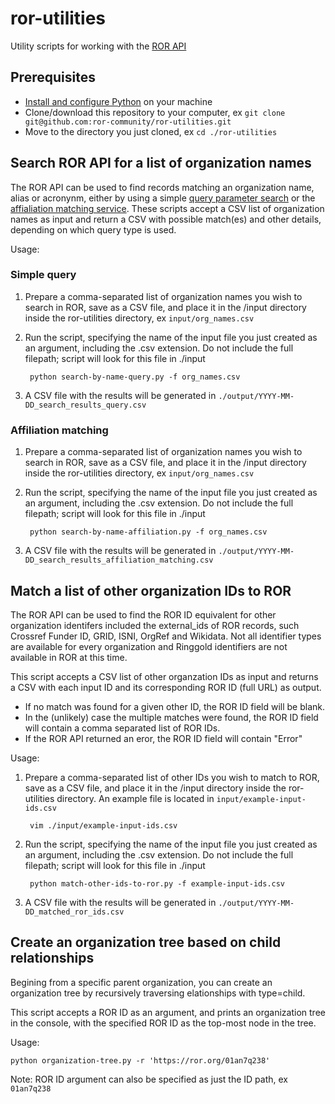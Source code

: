 # ror-utilities
Utility scripts for working with the [ROR API](https://github.com/ror-community/ror-api)

## Prerequisites

- [Install and configure Python](https://wiki.python.org/moin/BeginnersGuide/Download) on your machine
- Clone/download this repository to your computer, ex ```git clone git@github.com:ror-community/ror-utilities.git```
- Move to the directory you just cloned, ex ```cd ./ror-utilities```

## Search ROR API for a list of organization names
The ROR API can be used to find records matching an organization name, alias or acronynm, either by using a simple [query parameter search](https://ror.readme.io/docs/rest-api#query-parameter) or the [affialiation matching service](https://ror.readme.io/docs/rest-api#affiliation-parameter). These scripts accept a CSV list of organization names as input and return a CSV with possible match(es) and other details, depending on which query type is used.

Usage:

### Simple query

1. Prepare a comma-separated list of organization names you wish to search in ROR, save as a CSV file, and place it in the /input directory inside the ror-utilities directory, ex ```input/org_names.csv```

2. Run the script, specifying the name of the input file you just created as an argument, including the .csv extension. Do not include the full filepath; script will look for this file in ./input

        python search-by-name-query.py -f org_names.csv

3. A CSV file with the results will be generated in ```./output/YYYY-MM-DD_search_results_query.csv```

### Affiliation matching

1. Prepare a comma-separated list of organization names you wish to search in ROR, save as a CSV file, and place it in the /input directory inside the ror-utilities directory, ex ```input/org_names.csv```

2. Run the script, specifying the name of the input file you just created as an argument, including the .csv extension. Do not include the full filepath; script will look for this file in ./input

        python search-by-name-affiliation.py -f org_names.csv

3. A CSV file with the results will be generated in ```./output/YYYY-MM-DD_search_results_affiliation_matching.csv```

## Match a list of other organization IDs to ROR
The ROR API can be used to find the ROR ID equivalent for other organization identifers included the external_ids of ROR records, such Crossref Funder ID, GRID, ISNI, OrgRef and Wikidata. Not all identifier types are available for every organization and Ringgold identifiers are not available in ROR at this time.

This script accepts a CSV list of other organzation IDs as input and returns a CSV with each input ID and its corresponding ROR ID (full URL) as output.

- If no match was found for a given other ID, the ROR ID field will be blank.
- In the (unlikely) case the multiple matches were found, the ROR ID field will contain a comma separated list of ROR IDs.
- If the ROR API returned an eror, the ROR ID field will contain "Error"

Usage:

1. Prepare a comma-separated list of other IDs you wish to match to ROR, save as a CSV file, and place it in the /input directory inside the ror-utilities directory. An example file is located in ```input/example-input-ids.csv```

        vim ./input/example-input-ids.csv

2. Run the script, specifying the name of the input file you just created as an argument, including the .csv extension. Do not include the full filepath; script will look for this file in ./input

        python match-other-ids-to-ror.py -f example-input-ids.csv

3. A CSV file with the results will be generated in ```./output/YYYY-MM-DD_matched_ror_ids.csv```

## Create an organization tree based on child relationships

Begining from a specific parent organization, you can create an organization tree by recursively traversing elationships with type=child.

This script accepts a ROR ID as an argument, and prints an organization tree in the console, with the specified ROR ID as the top-most node in the tree.

Usage:

    python organization-tree.py -r 'https://ror.org/01an7q238'

Note: ROR ID argument can also be specified as just the ID path, ex ```01an7q238```



